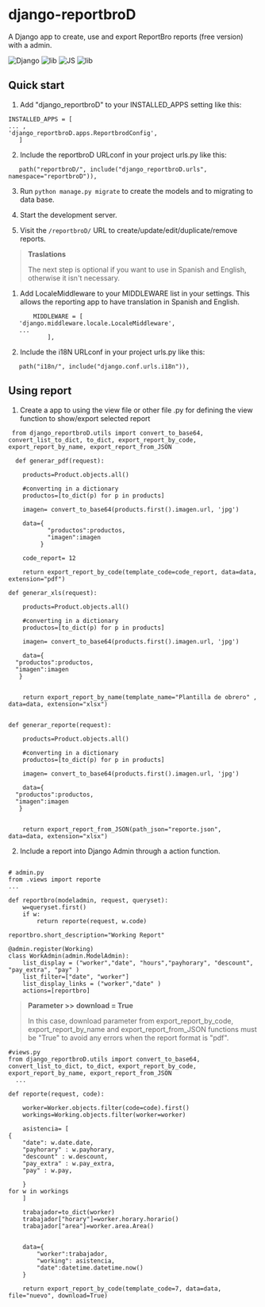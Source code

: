 # django-reportbroD
A Django app to create, use and export ReportBro reports (free version) with a admin. 

![Django](https://img.shields.io/badge/django-%23092E20.svg?style=for-the-badge&logo=django&logoColor=white) ![lib](https://badgen.net/badge/Export/PDF-XLSX/red?) ![JS](https://badgen.net/badge/Js/Reportbro_Designer/blue?icon=doc)  ![lib](https://badgen.net/badge/Package/Reportbro-lib/red?icon=doc)

Quick start
-----------

1. Add "django_reportbroD" to your INSTALLED_APPS setting like this:
```
INSTALLED_APPS = [
... ,
'django_reportbroD.apps.ReportbrodConfig',
   ]

```

2. Include the reportbroD URLconf in your project urls.py like this:

```
   path("reportbroD/", include("django_reportbroD.urls", namespace="reportbroD")),  
```


3.  Run ``python manage.py migrate`` to create the models and to migrating to data base.

4. Start the development server.

5. Visit the ``/reportbroD/`` URL to create/update/edit/duplicate/remove reports.




> **Traslations** 
>
>The next step is optional if you want to use in Spanish and English, otherwise it isn't necessary.

1. Add LocaleMiddleware to your MIDDLEWARE list in your settings. This allows the reporting app to have translation in Spanish and English. 
 ```
        MIDDLEWARE = [
    'django.middleware.locale.LocaleMiddleware',
    ...
            ],  
```

2. Include the i18N URLconf in your project urls.py like this:

```
   path("i18n/", include("django.conf.urls.i18n")),  
```




Using report
-----------

1. Create a app to using the view file or other file .py for defining the view function to show/export selected report
 ```   
  from django_reportbroD.utils import convert_to_base64, convert_list_to_dict, to_dict, export_report_by_code, export_report_by_name, export_report_from_JSON
  
   def generar_pdf(request):
   
     products=Product.objects.all()
   
     #converting in a dictionary
     productos=[to_dict(p) for p in products]
   
     imagen= convert_to_base64(products.first().imagen.url, 'jpg')
   
     data={
            "productos":productos,
            "imagen":imagen
          }
   
     code_report= 12

     return export_report_by_code(template_code=code_report, data=data, extension="pdf")

def generar_xls(request):
   
     products=Product.objects.all()
   
     #converting in a dictionary
     productos=[to_dict(p) for p in products]
   
     imagen= convert_to_base64(products.first().imagen.url, 'jpg')
   
     data={
   "productos":productos,
   "imagen":imagen
    }
   

     return export_report_by_name(template_name="Plantilla de obrero" , data=data, extension="xlsx")


def generar_reporte(request):
   
     products=Product.objects.all()
   
     #converting in a dictionary
     productos=[to_dict(p) for p in products]
   
     imagen= convert_to_base64(products.first().imagen.url, 'jpg')
   
     data={
   "productos":productos,
   "imagen":imagen
    }
   

     return export_report_from_JSON(path_json="reporte.json", data=data, extension="xlsx")
 
   ```


2. Include a report into Django Admin through a action function.

```

# admin.py 
from .views import reporte
...

def reportbro(modeladmin, request, queryset):
    w=queryset.first()
    if w:
        return reporte(request, w.code)

reportbro.short_description="Working Report"

@admin.register(Working)
class WorkAdmin(admin.ModelAdmin):
    list_display = ("worker","date", "hours","payhorary", "descount", "pay_extra", "pay" )
    list_filter=["date", "worker"]
    list_display_links = ("worker","date" )
    actions=[reportbro]
```

> **Parameter >>** **download = True**
>
>In this case,  download parameter from export_report_by_code, export_report_by_name and export_report_from_JSON functions must be "True" to avoid any errors when the report format is "pdf".

```
#views.py 
from django_reportbroD.utils import convert_to_base64, convert_list_to_dict, to_dict, export_report_by_code, export_report_by_name, export_report_from_JSON
  ...

def reporte(request, code):

    worker=Worker.objects.filter(code=code).first()
    workings=Working.objects.filter(worker=worker)
    
    asistencia= [
{
    "date": w.date.date,
    "payhorary" : w.payhorary,
    "descount" : w.descount,
    "pay_extra" : w.pay_extra,
    "pay" : w.pay,
    
    }
for w in workings
    ]

    trabajador=to_dict(worker)
    trabajador["horary"]=worker.horary.horario()
    trabajador["area"]=worker.area.Area()


    data={
        "worker":trabajador,
        "working": asistencia,
        "date":datetime.datetime.now()
    }

    return export_report_by_code(template_code=7, data=data, file="nuevo", download=True)
```
